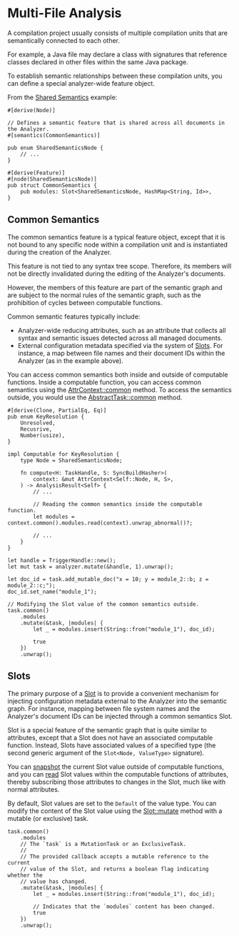 <!------------------------------------------------------------------------------
  This file is part of "Lady Deirdre", a compiler front-end foundation
  technology.

  This work is proprietary software with source-available code.

  To copy, use, distribute, or contribute to this work, you must agree to
  the terms of the General License Agreement:

  https://github.com/Eliah-Lakhin/lady-deirdre/blob/master/EULA.md

  The agreement grants a Basic Commercial License, allowing you to use
  this work in non-commercial and limited commercial products with a total
  gross revenue cap. To remove this commercial limit for one of your
  products, you must acquire a Full Commercial License.

  If you contribute to the source code, documentation, or related materials,
  you must grant me an exclusive license to these contributions.
  Contributions are governed by the "Contributions" section of the General
  License Agreement.

  Copying the work in parts is strictly forbidden, except as permitted
  under the General License Agreement.

  If you do not or cannot agree to the terms of this Agreement,
  do not use this work.

  This work is provided "as is", without any warranties, express or implied,
  except where such disclaimers are legally invalid.

  Copyright (c) 2024 Ilya Lakhin (Илья Александрович Лахин).
  All rights reserved.
------------------------------------------------------------------------------->

# Multi-File Analysis

A compilation project usually consists of multiple compilation units that are
semantically connected to each other.

For example, a Java file may declare a class with signatures that reference
classes declared in other files within the same Java package.

To establish semantic relationships between these compilation units, you can
define a special analyzer-wide feature object.

From the [Shared Semantics](todo) example:

```rust,noplayground
#[derive(Node)]

// Defines a semantic feature that is shared across all documents in the Analyzer.
#[semantics(CommonSemantics)]

pub enum SharedSemanticsNode {
    // ...
}

#[derive(Feature)]
#[node(SharedSemanticsNode)]
pub struct CommonSemantics {
    pub modules: Slot<SharedSemanticsNode, HashMap<String, Id>>,
}
```

## Common Semantics

The common semantics feature is a typical feature object, except that it is not
bound to any specific node within a compilation unit and is instantiated during
the creation of the Analyzer.

This feature is not tied to any syntax tree scope. Therefore, its members will
not be directly invalidated during the editing of the Analyzer's documents.

However, the members of this feature are part of the semantic graph and are
subject to the normal rules of the semantic graph, such as the prohibition of
cycles between computable functions.

Common semantic features typically include:

- Analyzer-wide reducing attributes, such as an attribute that collects all
  syntax and semantic issues detected across all managed documents.
- External configuration metadata specified via the system of
  [Slots](https://docs.rs/lady-deirdre/2.0.1/lady_deirdre/analysis/struct.Slot.html).
  For instance, a map between file names and their document IDs within the
  Analyzer (as in the example above).

You can access common semantics both inside and outside of computable
functions. Inside a computable function, you can access common semantics
using the [AttrContext::common](https://docs.rs/lady-deirdre/2.0.1/lady_deirdre/analysis/struct.AttrContext.html#method.common)
method. To access the semantics outside, you would use the
[AbstractTask::common](https://docs.rs/lady-deirdre/2.0.1/lady_deirdre/analysis/trait.AbstractTask.html#method.common)
method.

```rust,noplayground
#[derive(Clone, PartialEq, Eq)]
pub enum KeyResolution {
    Unresolved,
    Recusrive,
    Number(usize),
}

impl Computable for KeyResolution {
    type Node = SharedSemanticsNode;

    fn compute<H: TaskHandle, S: SyncBuildHasher>(
        context: &mut AttrContext<Self::Node, H, S>,
    ) -> AnalysisResult<Self> {
        // ...

        // Reading the common semantics inside the computable function.
        let modules = context.common().modules.read(context).unwrap_abnormal()?;
        
        // ...
    }
}

let handle = TriggerHandle::new();
let mut task = analyzer.mutate(&handle, 1).unwrap();

let doc_id = task.add_mutable_doc("x = 10; y = module_2::b; z = module_2::c;");
doc_id.set_name("module_1");

// Modifying the Slot value of the common semantics outside.
task.common()
    .modules
    .mutate(&task, |modules| {
        let _ = modules.insert(String::from("module_1"), doc_id);

        true
    })
    .unwrap();
```

## Slots

The primary purpose of a [Slot](https://docs.rs/lady-deirdre/2.0.1/lady_deirdre/analysis/struct.Slot.html)
is to provide a convenient mechanism for injecting configuration metadata
external to the Analyzer into the semantic graph. For instance, mapping between
file system names and the Analyzer's document IDs can be injected through a
common semantics Slot.

Slot is a special feature of the semantic graph that is quite similar to
attributes, except that a Slot does not have an associated computable function.
Instead, Slots have associated values of a specified type (the second generic
argument of the `Slot<Node, ValueType>` signature).

You can [snapshot](https://docs.rs/lady-deirdre/2.0.1/lady_deirdre/analysis/struct.Slot.html#method.snapshot)
the current Slot value outside of computable functions, and you can
[read](https://docs.rs/lady-deirdre/2.0.1/lady_deirdre/analysis/struct.Slot.html#method.read)
Slot values within the computable functions of attributes, thereby subscribing
those attributes to changes in the Slot, much like with normal attributes.

By default, Slot values are set to the `Default` of the value type. You can
modify the content of the Slot value using the
[Slot::mutate](https://docs.rs/lady-deirdre/2.0.1/lady_deirdre/analysis/struct.Slot.html#method.mutate)
method with a mutable (or exclusive) task.

```rust,noplayground
task.common()
    .modules
    // The `task` is a MutationTask or an ExclusiveTask.
    //
    // The provided callback accepts a mutable reference to the current
    // value of the Slot, and returns a boolean flag indicating whether the
    // value has changed.
    .mutate(&task, |modules| {
        let _ = modules.insert(String::from("module_1"), doc_id);

        // Indicates that the `modules` content has been changed.
        true
    })
    .unwrap();
```

